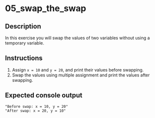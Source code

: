 # 05_swap_the_swap

## Description 
In this exercise you will swap the values of two variables without using a temporary variable.

## Instructions 
1. Assign `x = 10` and `y = 20`, and print their values before swapping.  
2. Swap the values using multiple assignment and print the values after swapping.

## Expected console output
```text
"Before swap: x = 10, y = 20"  
"After swap: x = 20, y = 10"
```

